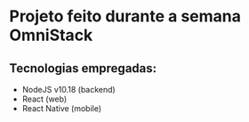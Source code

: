 # Projeto feito durante a semana OmniStack

## Tecnologias empregadas:
- NodeJS v10.18 (backend) 
- React (web) 
- React Native (mobile) 
